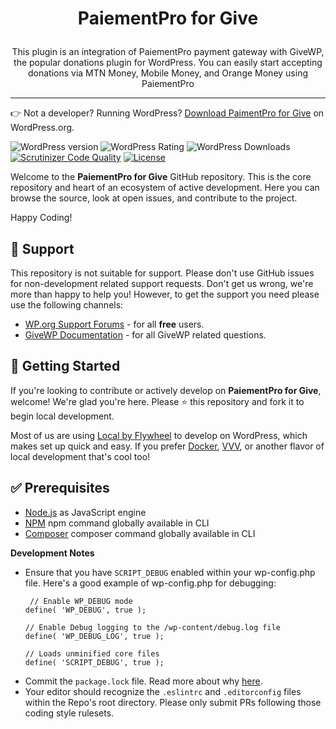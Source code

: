 <h1><p align="center">PaiementPro for Give</p></h1>

<p align="center">This plugin is an integration of PaiementPro payment gateway with GiveWP, the popular donations plugin for WordPress. You can easily start accepting donations via MTN Money, Mobile Money, and Orange Money using PaiementPro</p>

---

👉 Not a developer? Running WordPress? [Download PaimentPro for Give](https://wordpress.org/plugins/paiementpro-for-give/) on WordPress.org.

![WordPress version](https://img.shields.io/wordpress/plugin/v/paiementpro-for-give.svg) ![WordPress Rating](https://img.shields.io/wordpress/plugin/r/paiementpro-for-give.svg) ![WordPress Downloads](https://img.shields.io/wordpress/plugin/dt/paiementpro-for-give.svg) [![Scrutinizer Code Quality](https://scrutinizer-ci.com/g/kohp-ministries/paiementpro-for-give/badges/quality-score.png?b=master)](https://scrutinizer-ci.com/g/kohp-ministries/paiementpro-for-give/?branch=master) [![License](https://img.shields.io/badge/license-GPL--2.0%2B-green.svg)](https://github.com/kohp-ministries/paiementpro-for-give/blob/master/license.txt) 

Welcome to the **PaiementPro for Give** GitHub repository. This is the core repository and heart of an ecosystem of active development. Here you can browse the source, look at open issues, and contribute to the project. 

Happy Coding!

 ## 🙋 Support
 
 This repository is not suitable for support. Please don't use GitHub issues for non-development related support requests. Don't get us wrong, we're more than happy to help you! However, to get the support you need please use the following channels:

* [WP.org Support Forums](https://wordpress.org/support/plugin/paiementpro-for-give) - for all **free** users.
* [GiveWP Documentation](https://givewp.com/documentation/) - for all GiveWP related questions. 
 
## 🌱 Getting Started 

If you're looking to contribute or actively develop on **PaiementPro for Give**, welcome! We're glad you're here. Please ⭐️ this repository and fork it to begin local development. 

Most of us are using [Local by Flywheel](https://localbyflywheel.com/) to develop on WordPress, which makes set up quick and easy. If you prefer [Docker](https://www.docker.com/), [VVV](https://github.com/Varying-Vagrant-Vagrants/VVV), or another flavor of local development that's cool too!

## ✅ Prerequisites
* [Node.js](https://nodejs.org/en/) as JavaScript engine
* [NPM](https://docs.npmjs.com/) npm command globally available in CLI
* [Composer](https://getcomposer.org/) composer command globally available in CLI

**Development Notes**

* Ensure that you have `SCRIPT_DEBUG` enabled within your wp-config.php file. Here's a good example of wp-config.php for debugging:
    ```
     // Enable WP_DEBUG mode
    define( 'WP_DEBUG', true );
    
    // Enable Debug logging to the /wp-content/debug.log file
    define( 'WP_DEBUG_LOG', true );
   
    // Loads unminified core files
    define( 'SCRIPT_DEBUG', true );
    ```
* Commit the `package.lock` file. Read more about why [here](https://docs.npmjs.com/files/package-lock.json). 
* Your editor should recognize the `.eslintrc` and `.editorconfig` files within the Repo's root directory. Please only submit PRs following those coding style rulesets. 
